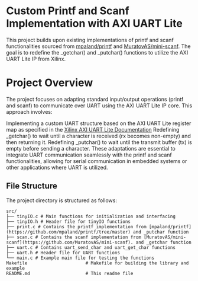 # Custom Printf and Scanf Implementation with AXI UART Lite
This project builds upon existing implementations of printf and scanf functionalities sourced from [mpaland/printf](https://github.com/mpaland/printf/tree/master)
 and [MuratovAS/mini-scanf](https://github.com/MuratovAS/mini-scanf). The goal is to redefine the _getchar() and _putchar() functions to utilize the AXI UART Lite IP from Xilinx.

# Project Overview
The project focuses on adapting standard input/output operations (printf and scanf) to communicate over UART using the AXI UART Lite IP core. This approach involves:

Implementing a custom UART structure based on the AXI UART Lite register map as specified in the [Xilinx AXI UART Lite Documentation](https://docs.amd.com/v/u/en-US/pg142-axi-uartlite)
Redefining _getchar() to wait until a character is received (rx becomes non-empty) and then returning it.
Redefining _putchar() to wait until the transmit buffer (tx) is empty before sending a character.
These adaptations are essential to integrate UART communication seamlessly with the printf and scanf functionalities, allowing for serial communication in embedded systems or other applications where UART is utilized.

## File Structure
The project directory is structured as follows:
```plaintext
src/
├── tinyIO.c # Main functions for initialization and interfacing
├── tinyIO.h # Header file for tinyIO functions
├── print.c # Contains the printf implementation from [mpaland/printf](https://github.com/mpaland/printf/tree/master) and _putchar function
├── scan.c # Contains the scanf implementation from [MuratovAS/mini-scanf](https://github.com/MuratovAS/mini-scanf). and _getchar function
├── uart.c # Contains uart_send_char and uart_get_char functions
├── uart.h # Header file for UART functions
└── main.c # Example main file for testing the functions
Makefile                      # Makefile for building the library and example
README.md                     # This readme file
